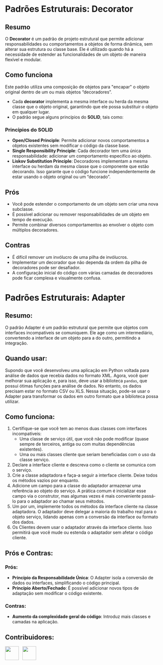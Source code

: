 # Padrões Estruturais: Decorator

## Resumo

O **Decorator** é um padrão de projeto estrutural que permite adicionar responsabilidades ou comportamentos a objetos de forma dinâmica, sem alterar sua estrutura ou classe base. Ele é utilizado quando há a necessidade de estender as funcionalidades de um objeto de maneira flexível e modular.

## Como funciona

Este padrão utiliza uma composição de objetos para "encapar" o objeto original dentro de um ou mais objetos “decoradores”.

- Cada **decorator** implementa a mesma interface ou herda da mesma classe que o objeto original, garantindo que ele possa substituir o objeto em qualquer lugar.
- O padrão segue alguns princípios do **SOLID**, tais como:

### Princípios do SOLID

- **Open/Closed Principle**: Permite adicionar novos comportamentos a objetos existentes sem modificar o código da classe base.
- **Single Responsibility Principle**: Cada decorador tem uma única responsabilidade: adicionar um comportamento específico ao objeto.
- **Liskov Substitution Principle**: Decoradores implementam a mesma interface ou herdam da mesma classe que o componente que estão decorando. Isso garante que o código funcione independentemente de estar usando o objeto original ou um “decorado”.

## Prós

- Você pode estender o comportamento de um objeto sem criar uma nova subclasse.
- É possível adicionar ou remover responsabilidades de um objeto em tempo de execução.
- Permite combinar diversos comportamentos ao envolver o objeto com múltiplos decoradores.

## Contras

- É difícil remover um invólucro de uma pilha de invólucros.
- Implementar um decorador que não dependa da ordem da pilha de decoradores pode ser desafiador.
- A configuração inicial do código com várias camadas de decoradores pode ficar complexa e visualmente confusa.

# Padrões Estruturais: Adapter

## Resumo:

O padrão Adapter é um padrão estrutural que permite que objetos com interfaces incompatíveis se comuniquem. Ele age como um intermediário, convertendo a interface de um objeto para a do outro, permitindo a integração.

## Quando usar:

Supondo que você desenvolveu uma aplicação em Python voltada para análise de dados que recebia dados no formato XML. Agora, você quer melhorar sua aplicação e, para isso, deve usar a biblioteca `pandas`, que possui ótimas funções para análise de dados. No entanto, os dados precisam estar no formato CSV ou XLS. Nessa situação, pode-se usar o Adapter para transformar os dados em outro formato que a biblioteca possa utilizar.

## Como funciona:

1. Certifique-se que você tem ao menos duas classes com interfaces incompatíveis:
   - Uma classe de serviço útil, que você não pode modificar (quase sempre de terceiros, antiga ou com muitas dependências existentes).
   - Uma ou mais classes cliente que seriam beneficiadas com o uso da classe serviço.
2. Declare a interface cliente e descreva como o cliente se comunica com o serviço.
3. Crie a classe adaptadora e faça-a seguir a interface cliente. Deixe todos os métodos vazios por enquanto.
4. Adicione um campo para a classe do adaptador armazenar uma referência ao objeto do serviço. A prática comum é inicializar esse campo via o construtor, mas algumas vezes é mais conveniente passá-lo para o adaptador ao chamar seus métodos.
5. Um por um, implemente todos os métodos da interface cliente na classe adaptadora. O adaptador deve delegar a maioria do trabalho real para o objeto serviço, lidando apenas com a conversão da interface ou formato dos dados.
6. Os Clientes devem usar o adaptador através da interface cliente. Isso permitirá que você mude ou estenda o adaptador sem afetar o código cliente.

## Prós e Contras:

### Prós:

- **Princípio da Responsabilidade Única**: O Adapter isola a conversão de dados ou interfaces, simplificando o código principal.
- **Princípio Aberto/Fechado**: É possível adicionar novos tipos de adaptação sem modificar o código existente.

### Contras:

- **Aumento da complexidade geral do código**: Introduz mais classes e camadas na aplicação.

## Contribuidores:

<a href="https://github.com/joaovitorwoliveira"><img src="https://github.com/joaovitorwoliveira.png" width="45" height="45"></a> &nbsp;
<a href="https://github.com/erickheinemann"><img src="https://github.com/erickheinemann.png" width="45" height="45"></a> &nbsp;
